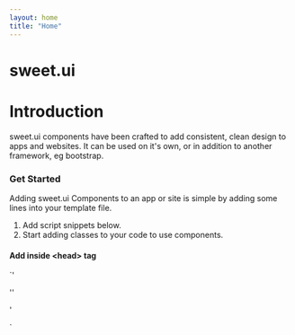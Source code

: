 ```yaml
---
layout: home
title: "Home"
---
```


<div class="nhs-hero nhs-fancy">
<h1>sweet.ui</h1>
</div>

# Introduction

sweet.ui components have been crafted to add consistent, clean design to apps and websites. It can be used on it's own, or in addition to another framework, eg bootstrap.

### Get Started

Adding sweet.ui Components to an app or site is simple by adding some lines into your template file.

1. Add script snippets below.
2. Start adding classes to your code to use components.
   <br />

#### Add inside &lt;head&gt; tag

`<link rel="stylesheet" href="https://sweet.pages.dev/css/components.css">'

'<link rel="stylesheet" href="https://sweet.pages.dev/css/colours.css">'

'<!-- Optional to add FontAwesome Icons -->

<link rel="stylesheet" href="https://sweet.pages.dev/css/fa/all.min.cs.css">`
